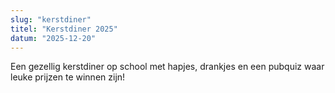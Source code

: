 ```yaml
---
slug: "kerstdiner"
titel: "Kerstdiner 2025"
datum: "2025-12-20"
---
```


Een gezellig kerstdiner op school met hapjes, drankjes en een pubquiz waar leuke prijzen te winnen zijn! 